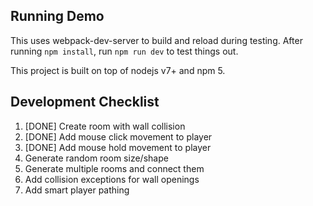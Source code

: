 ## Running Demo
This uses webpack-dev-server to build and reload during testing. After running `npm install`, run `npm run dev` to test things out.

This project is built on top of nodejs v7+ and npm 5.

## Development Checklist
1. [DONE] Create room with wall collision
2. [DONE] Add mouse click movement to player
3. [DONE] Add mouse hold movement to player
4. Generate random room size/shape
5. Generate multiple rooms and connect them
6. Add collision exceptions for wall openings
7. Add smart player pathing